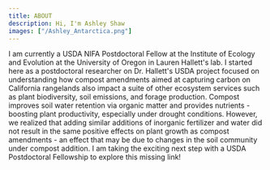 ```yaml
---
title: ABOUT
description: Hi, I'm Ashley Shaw
images: ["/Ashley_Antarctica.png"]
---
```



I am currently a USDA NIFA Postdoctoral Fellow at the Institute of Ecology and Evolution at the University of Oregon in Lauren Hallett's lab. I started here as a postdoctoral researcher on Dr. Hallett's USDA project focused on understanding how compost amendments aimed at capturing carbon on California rangelands also impact a suite of other ecosystem services such as plant biodiversity, soil emissions, and forage production. Compost improves soil water retention via organic matter and provides nutrients - boosting plant productivity, especially under drought conditions. However, we realized that adding similar additions of inorganic fertilizer and water did not result in the same positive effects on plant growth as compost amendments - an effect that may be due to changes in the soil community under compost addition. I am taking the exciting next step with a USDA Postdoctoral Fellowship to explore this missing link! 